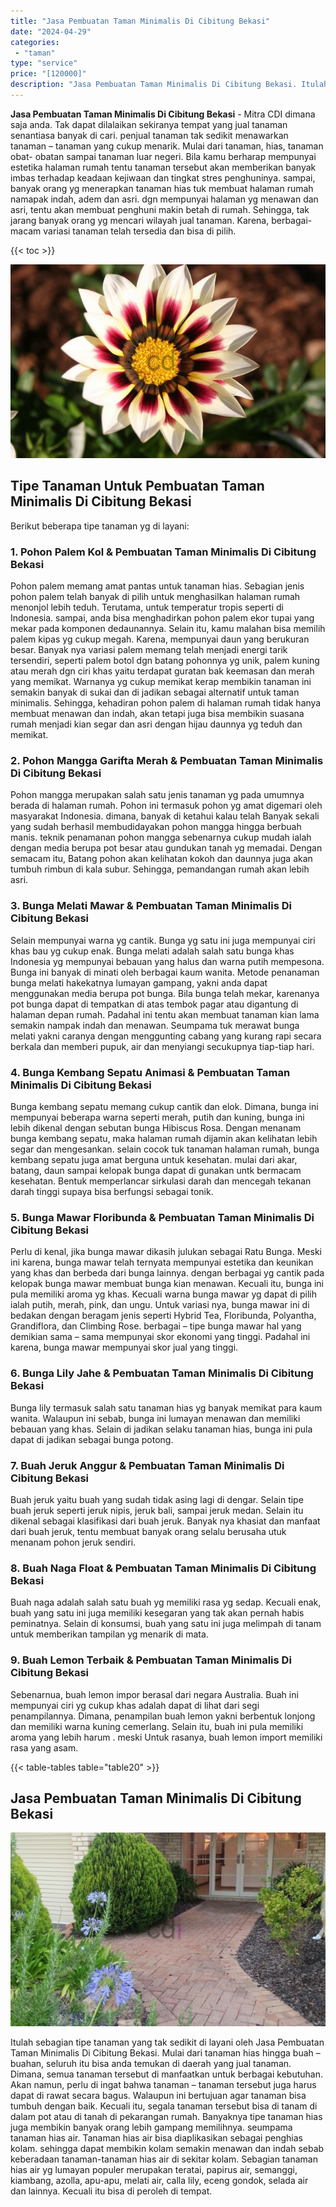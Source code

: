 ```yaml
---
title: "Jasa Pembuatan Taman Minimalis Di Cibitung Bekasi"
date: "2024-04-29"
categories:
 - "taman"
type: "service"
price: "[120000]"
description: "Jasa Pembuatan Taman Minimalis Di Cibitung Bekasi. Itulah sebagian tipe tanaman yang tak sedikit di layani oleh Jasa Pembuatan Taman Minimalis Di Cibitung Beka..."
---
```


**Jasa Pembuatan Taman Minimalis Di Cibitung Bekasi** - Mitra CDI dimana saja anda. Tak dapat dilalaikan sekiranya tempat yang jual tanaman senantiasa banyak di cari. penjual tanaman tak sedikit menawarkan tanaman – tanaman yang cukup menarik. Mulai dari tanaman, hias, tanaman obat- obatan sampai tanaman luar negeri. Bila kamu berharap mempunyai estetika halaman rumah tentu tanaman tersebut akan memberikan banyak imbas terhadap keadaan kejiwaan dan tingkat stres penghuninya. sampai, banyak orang yg menerapkan tanaman hias tuk membuat halaman rumah namapak indah, adem dan asri. dgn mempunyai halaman yg menawan dan asri, tentu akan membuat penghuni makin betah di rumah. Sehingga, tak jarang banyak orang yg mencari wilayah jual tanaman. Karena, berbagai-macam variasi tanaman telah tersedia dan bisa di pilih.

{{< toc >}}

![Jasa Pembuatan Taman Minimalis Di Cibitung Bekasi](/images/taman/taman650x400-7.jpg)

## Tipe Tanaman Untuk Pembuatan Taman Minimalis Di Cibitung Bekasi

Berikut beberapa tipe tanaman yg di layani:

### 1\. Pohon Palem Kol & Pembuatan Taman Minimalis Di Cibitung Bekasi

Pohon palem memang amat pantas untuk tanaman hias. Sebagian jenis pohon palem telah banyak di pilih untuk menghasilkan halaman rumah menonjol lebih teduh. Terutama, untuk temperatur tropis seperti di Indonesia. sampai, anda bisa menghadirkan pohon palem ekor tupai yang mekar pada komponen dedaunannya. Selain itu, kamu malahan bisa memilih palem kipas yg cukup megah. Karena, mempunyai daun yang berukuran besar. Banyak nya variasi palem memang telah menjadi energi tarik tersendiri, seperti palem botol dgn batang pohonnya yg unik, palem kuning atau merah dgn ciri khas yaitu terdapat guratan bak keemasan dan merah yang memikat. Warnanya yg cukup memikat kerap membikin tanaman ini semakin banyak di sukai dan di jadikan sebagai alternatif untuk taman minimalis. Sehingga, kehadiran pohon palem di halaman rumah tidak hanya membuat menawan dan indah, akan tetapi juga bisa membikin suasana rumah menjadi kian segar dan asri dengan hijau daunnya yg teduh dan memikat.

### 2\. Pohon Mangga Garifta Merah & Pembuatan Taman Minimalis Di Cibitung Bekasi

Pohon mangga merupakan salah satu jenis tanaman yg pada umumnya berada di halaman rumah. Pohon ini termasuk pohon yg amat digemari oleh masyarakat Indonesia. dimana, banyak di ketahui kalau telah Banyak sekali yang sudah berhasil membudidayakan pohon mangga hingga berbuah manis. teknik penamanan pohon mangga sebenarnya cukup mudah ialah dengan media berupa pot besar atau gundukan tanah yg memadai. Dengan semacam itu, Batang pohon akan kelihatan kokoh dan daunnya juga akan tumbuh rimbun di kala subur. Sehingga, pemandangan rumah akan lebih asri.

### 3\. Bunga Melati Mawar & Pembuatan Taman Minimalis Di Cibitung Bekasi

Selain mempunyai warna yg cantik. Bunga yg satu ini juga mempunyai ciri khas bau yg cukup enak. Bunga melati adalah salah satu bunga khas Indonesia yg mempunyai bebauan yang halus dan warna putih mempesona. Bunga ini banyak di minati oleh berbagai kaum wanita. Metode penanaman bunga melati hakekatnya lumayan gampang, yakni anda dapat menggunakan media berupa pot bunga. Bila bunga telah mekar, karenanya pot bunga dapat di tempatkan di atas tembok pagar atau digantung di halaman depan rumah. Padahal ini tentu akan membuat tanaman kian lama semakin nampak indah dan menawan. Seumpama tuk merawat bunga melati yakni caranya dengan menggunting cabang yang kurang rapi secara berkala dan memberi pupuk, air dan menyiangi secukupnya tiap-tiap hari.

### 4\. Bunga Kembang Sepatu Animasi & Pembuatan Taman Minimalis Di Cibitung Bekasi

Bunga kembang sepatu memang cukup cantik dan elok. Dimana, bunga ini mempunyai beberapa warna seperti merah, putih dan kuning, bunga ini lebih dikenal dengan sebutan bunga Hibiscus Rosa. Dengan menanam bunga kembang sepatu, maka halaman rumah dijamin akan kelihatan lebih segar dan mengesankan. selain cocok tuk tanaman halaman rumah, bunga kembang sepatu juga amat berguna untuk kesehatan. mulai dari akar, batang, daun sampai kelopak bunga dapat di gunakan untk bermacam kesehatan. Bentuk memperlancar sirkulasi darah dan mencegah tekanan darah tinggi supaya bisa berfungsi sebagai tonik.

### 5\. Bunga Mawar Floribunda & Pembuatan Taman Minimalis Di Cibitung Bekasi

Perlu di kenal, jika bunga mawar dikasih julukan sebagai Ratu Bunga. Meski ini karena, bunga mawar telah ternyata mempunyai estetika dan keunikan yang khas dan berbeda dari bunga lainnya. dengan berbagai yg cantik pada kelopak bunga mawar membuat bunga kian menawan. Kecuali itu, bunga ini pula memiliki aroma yg khas. Kecuali warna bunga mawar yg dapat di pilih ialah putih, merah, pink, dan ungu. Untuk variasi nya, bunga mawar ini di bedakan dengan beragam jenis seperti Hybrid Tea, Floribunda, Polyantha, Grandiflora, dan Climbing Rose. berbagai – tipe bunga mawar hal yang demikian sama – sama mempunyai skor ekonomi yang tinggi. Padahal ini karena, bunga mawar mempunyai skor jual yang tinggi.

### 6\. Bunga Lily Jahe & Pembuatan Taman Minimalis Di Cibitung Bekasi

Bunga lily termasuk salah satu tanaman hias yg banyak memikat para kaum wanita. Walaupun ini sebab, bunga ini lumayan menawan dan memiliki bebauan yang khas. Selain di jadikan selaku tanaman hias, bunga ini pula dapat di jadikan sebagai bunga potong.

### 7\. Buah Jeruk Anggur & Pembuatan Taman Minimalis Di Cibitung Bekasi

Buah jeruk yaitu buah yang sudah tidak asing lagi di dengar. Selain tipe buah jeruk seperti jeruk nipis, jeruk bali, sampai jeruk medan. Selain itu dikenal sebagai klasifikasi dari buah jeruk. Banyak nya khasiat dan manfaat dari buah jeruk, tentu membuat banyak orang selalu berusaha utuk menanam pohon jeruk sendiri.

### 8\. Buah Naga Float & Pembuatan Taman Minimalis Di Cibitung Bekasi

Buah naga adalah salah satu buah yg memiliki rasa yg sedap. Kecuali enak, buah yang satu ini juga memiliki kesegaran yang tak akan pernah habis peminatnya. Selain di konsumsi, buah yang satu ini juga melimpah di tanam untuk memberikan tampilan yg menarik di mata.

### 9\. Buah Lemon Terbaik & Pembuatan Taman Minimalis Di Cibitung Bekasi

Sebenarnua, buah lemon impor berasal dari negara Australia. Buah ini mempunyai ciri yg cukup khas adalah dapat di lihat dari segi penampilannya. Dimana, penampilan buah lemon yakni berbentuk lonjong dan memiliki warna kuning cemerlang. Selain itu, buah ini pula memiliki aroma yang lebih harum . meski Untuk rasanya, buah lemon import memiliki rasa yang asam.

{{< table-tables table="table20" >}}

## Jasa Pembuatan Taman Minimalis Di Cibitung Bekasi

![Jasa Pembuatan Taman Minimalis Di Cibitung Bekasi](/images/taman/taman650x400-27.jpg)

Itulah sebagian tipe tanaman yang tak sedikit di layani oleh Jasa Pembuatan Taman Minimalis Di Cibitung Bekasi. Mulai dari tanaman hias hingga buah – buahan, seluruh itu bisa anda temukan di daerah yang jual tanaman. Dimana, semua tanaman tersebut di manfaatkan untuk berbagai kebutuhan. Akan namun, perlu di ingat bahwa tanaman – tanaman tersebut juga harus dapat di rawat secara bagus. Walaupun ini bertujuan agar tanaman bisa tumbuh dengan baik. Kecuali itu, segala tanaman tersebut bisa di tanam di dalam pot atau di tanah di pekarangan rumah. Banyaknya tipe tanaman hias juga membikin banyak orang lebih gampang memilihnya. seumpama tanaman hias air. Tanaman hias air bisa diaplikasikan sebagai penghias kolam. sehingga dapat membikin kolam semakin menawan dan indah sebab keberadaan tanaman-tanaman hias air di sekitar kolam. Sebagian tanaman hias air yg lumayan populer merupakan teratai, papirus air, semanggi, kiambang, azolla, apu-apu, melati air, calla lily, eceng gondok, selada air dan lainnya. Kecuali itu bisa di peroleh di tempat.
